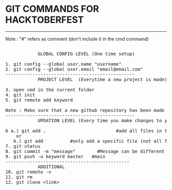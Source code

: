 <h1> GIT COMMANDS FOR HACKTOBERFEST</h1>
<hr> 

Note : "#" refers as comment (don't include it in the cmd command)			
<pre>			
			GLOBAL CONFIG LEVEL (One time setup)

1. git config --global user.name "username"
2. git config --global user.email "email@email.com"
------------------------------------------------
			PROJECT LEVEL  (Everytime a new project is made)

3. open cmd in the current folder
4. git init
5. git remote add keyword <link>

Note : Make sure that a new github repository has been made as well for this process.
------------------------------------------------
			UPDATION LEVEL (Every time you make changes to your code)

6 a.) git add .                          #add all files in the current working directory
	or
   b.) git add <filename>         #only add a specific file (not all files)
7. git status
8. git commit -m "message"        #Message can be different such as "removed bugs", etc
9. git push -u keyword master   #main
----------------------------------------------
			ADDITIONAL
10. git remote -v
11. git rm <filename>
12. git clone &lt;link&gt;

</pre>
   


  